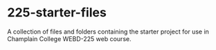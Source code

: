 # 225-starter-files
A collection of files and folders containing the starter project for use in Champlain College WEBD-225 web course. 
